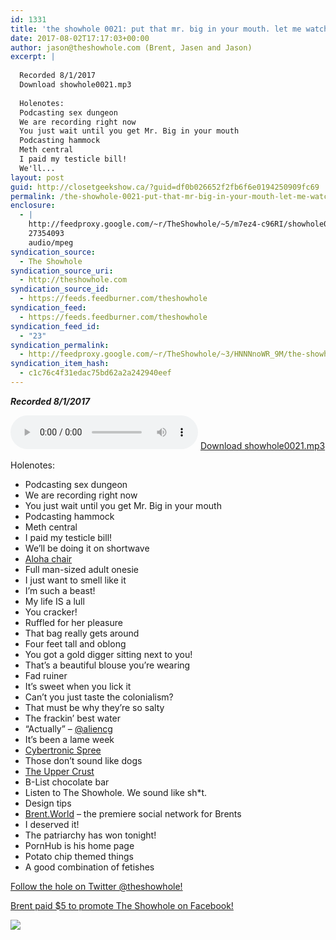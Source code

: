 ```yaml
---
id: 1331
title: 'the showhole 0021: put that mr. big in your mouth. let me watch.'
date: 2017-08-02T17:17:03+00:00
author: jason@theshowhole.com (Brent, Jasen and Jason)
excerpt: |
  
  Recorded 8/1/2017
  Download showhole0021.mp3
  
  Holenotes:
  Podcasting sex dungeon
  We are recording right now
  You just wait until you get Mr. Big in your mouth
  Podcasting hammock
  Meth central
  I paid my testicle bill!
  We'll...
layout: post
guid: http://closetgeekshow.ca/?guid=df0b026652f2fb6f6e0194250909fc69
permalink: /the-showhole-0021-put-that-mr-big-in-your-mouth-let-me-watch/
enclosure:
  - |
    http://feedproxy.google.com/~r/TheShowhole/~5/m7ez4-c96RI/showhole0021.mp3
    27354093
    audio/mpeg
syndication_source:
  - The Showhole
syndication_source_uri:
  - http://theshowhole.com
syndication_source_id:
  - https://feeds.feedburner.com/theshowhole
syndication_feed:
  - https://feeds.feedburner.com/theshowhole
syndication_feed_id:
  - "23"
syndication_permalink:
  - http://feedproxy.google.com/~r/TheShowhole/~3/HNNNnoWR_9M/the-showhole-0021-put-that-mr-big-in-your-mouth-let-me-watch
syndication_item_hash:
  - c1c76c4f31edac75bd62a2a242940eef
---
```

<div class="posthaven-post-body">
  <p>
    <b><i>Recorded 8/1/2017</i></b>
  </p>
  
  <p>
    <div class="posthaven-file posthaven-file-audio posthaven-file-state-processed" id="posthaven_audio_1917775" >
      <audio controls src="https://phaven-prod.s3.amazonaws.com/files/audio_part/asset/1917775/9c-EwoqvGseRObW3FNcONjpgM4Y/showhole0021.mp3" type="audio/mpeg"></audio> <a class="posthaven-file-download" download href="https://phaven-prod.s3.amazonaws.com/files/audio_part/asset/1917775/9c-EwoqvGseRObW3FNcONjpgM4Y/showhole0021.mp3">Download showhole0021.mp3</a>
    </div>
  </p>
  
  <p>
    Holenotes:
  </p>
  
  <ul>
    <li>
      Podcasting sex dungeon
    </li>
    <li>
      We are recording right now
    </li>
    <li>
      You just wait until you get Mr. Big in your mouth
    </li>
    <li>
      Podcasting hammock
    </li>
    <li>
      Meth central
    </li>
    <li>
      I paid my testicle bill!
    </li>
    <li>
      We&#8217;ll be doing it on shortwave
    </li>
    <li>
      <a href="https://www.youtube.com/watch?v=E9_amg-Aos4">Aloha chair</a>
    </li>
    <li>
      Full man-sized adult onesie
    </li>
    <li>
      I just want to smell like it
    </li>
    <li>
      I&#8217;m such a beast!
    </li>
    <li>
      My life IS a lull
    </li>
    <li>
      You cracker!
    </li>
    <li>
      Ruffled for her pleasure
    </li>
    <li>
      That bag really gets around
    </li>
    <li>
      Four feet tall and oblong
    </li>
    <li>
      You got a gold digger sitting next to you!
    </li>
    <li>
      That&#8217;s a beautiful blouse you&#8217;re wearing
    </li>
    <li>
      Fad ruiner
    </li>
    <li>
      It&#8217;s sweet when you lick it
    </li>
    <li>
      Can&#8217;t you just taste the colonialism?
    </li>
    <li>
      That must be why they&#8217;re so salty
    </li>
    <li>
      The frackin&#8217; best water
    </li>
    <li>
      &#8220;Actually&#8221; &#8211; <a href="https://twitter.com/AlienCG">@aliencg</a>
    </li>
    <li>
      It&#8217;s been a lame week
    </li>
    <li>
      <a href="http://rock.thecybertronicspree.com/">Cybertronic Spree</a>
    </li>
    <li>
      Those don&#8217;t sound like dogs
    </li>
    <li>
      <a href="https://www.theuppercrust.org/" title="Link: https://www.theuppercrust.org/">The Upper Crust</a>
    </li>
    <li>
      B-List chocolate bar
    </li>
    <li>
      Listen to The Showhole. We sound like sh*t.
    </li>
    <li>
      Design tips
    </li>
    <li>
      <a href="https://closetgeekshow.withknown.com/">Brent.World</a> &#8211; the premiere social network for Brents
    </li>
    <li>
      I deserved it!
    </li>
    <li>
      The patriarchy has won tonight!
    </li>
    <li>
      PornHub is his home page
    </li>
    <li>
      Potato chip themed things
    </li>
    <li>
      A good combination of fetishes
    </li>
  </ul>
  
  <p>
    <a href="https://twitter.com/TheShowhole" title="Link: https://twitter.com/TheShowhole">Follow the hole on Twitter @theshowhole!</a>
  </p>
  
  <p>
    <a href="https://www.facebook.com/TheShowhole/">Brent paid $5 to promote The Showhole on Facebook!</a>
  </p>
  
  <div class="posthaven-gallery" id="posthaven_gallery[1188705]">
    <p class="posthaven-file posthaven-file-image posthaven-file-state-processed">
      <img class="posthaven-gallery-image" src="https://phaven-prod.s3.amazonaws.com/files/image_part/asset/1917776/7JsSeCWLL0SPB7-1O42qkW1Ttk0/medium_TheShowholeHCoverArt.jpg" data-posthaven-state='processed'
data-medium-src='https://phaven-prod.s3.amazonaws.com/files/image_part/asset/1917776/7JsSeCWLL0SPB7-1O42qkW1Ttk0/medium_TheShowholeHCoverArt.jpg'
data-medium-width='800'
data-medium-height='800'
data-large-src='https://phaven-prod.s3.amazonaws.com/files/image_part/asset/1917776/7JsSeCWLL0SPB7-1O42qkW1Ttk0/large_TheShowholeHCoverArt.jpg'
data-large-width='1200'
data-large-height='1200'
data-thumb-src='https://phaven-prod.s3.amazonaws.com/files/image_part/asset/1917776/7JsSeCWLL0SPB7-1O42qkW1Ttk0/thumb_TheShowholeHCoverArt.jpg'
data-thumb-width='200'
data-thumb-height='200'
data-xlarge-src='https://phaven-prod.s3.amazonaws.com/files/image_part/asset/1917776/7JsSeCWLL0SPB7-1O42qkW1Ttk0/xlarge_TheShowholeHCoverArt.jpg'
data-xlarge-width='1400'
data-xlarge-height='1400'
data-orig-src='https://phaven-prod.s3.amazonaws.com/files/image_part/asset/1917776/7JsSeCWLL0SPB7-1O42qkW1Ttk0/TheShowholeHCoverArt.jpg'
data-orig-width='1400'
data-orig-height='1400'
data-posthaven-id='1917776' />
    </p></p>
  </div></p>
</div>